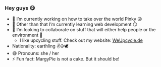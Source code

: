 ### Hey guys 😋

<!--
**MargyPie/MargyPie** is a ✨ _special_ ✨ repository because its `README.md` (this file) appears on your GitHub profile.

Here are some ideas to get you started:

- 🤔 I’m looking for help with ...
- 💬 Ask me about ...
- 📫 How to reach me: ...

-->

- 🔭 I’m currently working on how to take over the world Pinky 😜
- 🌱 Other than that I’m currently learning web development 😏
- 👯 I’m looking to collaborate on stuff that will either help people or the environment 🦖
  - I like upcycling stuff. Check out my website: [WeUpcycle.de](http://weupcycle.de/)
- Nationality: earthling ✌️☮️🕊
- 😄 Pronouns: she / her
- ⚡ Fun fact: MargyPie is not a cake. But it should be!
